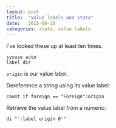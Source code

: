 ```yaml
---
layout: post
title:  "Value labels and stata"
date:   2015-09-10
categories: stata, value labels
---
```


I've looked these up at least ten times.

    sysuse auto
    label dir

`origin` is our value label. 

Dereference a string using its value label:

    count if foreign == "Foreign":origin

Retrieve the value label from a numeric:

    di "`:label origin 0'"

